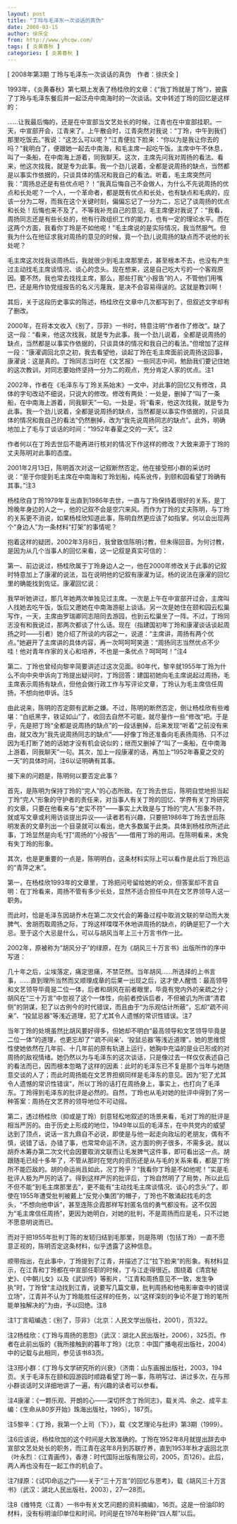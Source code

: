 ```yaml
---
layout: post
title: "丁玲与毛泽东一次谈话的真伪"
date: 2008-03-15
author: 徐庆全
from: http://www.yhcqw.com/
tags: [ 炎黄春秋 ]
categories: [ 炎黄春秋 ]
---
```



[ 2008年第3期 丁玲与毛泽东一次谈话的真伪　作者：徐庆全 ]

1993年，《炎黄春秋》第七期上发表了杨桂欣的文章：《“我丁玲就是丁玲”》，披露了丁玲与毛泽东餐后并一起泛舟中南海时的一次谈话。文中转述丁玲的回忆是这样的：


……让我最后悔的，还是在中宣部当文艺处长的时候，江青也在中宣部挂职。一天，中宣部开会，江青来了。上午散会时，江青突然对我说：“丁玲，中午到我们那里吃饭去。”我说：“这怎么可以呢？”江青便拉下脸来：“你以为是我让你去的吗？”我明白了，便跟她一起去中南海，和毛主席一起吃午饭。主席中午不休息，叫了一条船，在中南海上游着，同我聊天。这次，主席先问我对周扬的看法。看来，他这次找我，就是专为此事。我一个劲儿说着，全都是说周扬的缺点，当然都是以事实作依据的，只谈具体的情况和我自己的看法。听着，毛主席突然问我：“周扬总还是有些优点吧？！”我真后悔自己不会做人，为什么不先说周扬的优点和长处呢？一个人，一个革命者，都是既有优点和长处，也有缺点和毛病的，应该一分为二呀，而我在这个关键时刻，偏偏忘记了一分为二，忘记了谈周扬的优点和长处！后悔也来不及了。不等我补充自己的意见，毛主席便对我说了：“我看，周扬同志还是有些长处的，他有行政组织工作的能力，也有一定的理论水平。而在这两个方面，我看你丁玲是不如他呢！”毛主席说的是实际情况，我当然服气。但我为什么在他征求我对周扬的意见的时候，竟一个劲儿说周扬的缺点而不说他的长处呢？


毛主席这次找我谈周扬后，我就很少到毛主席那里去，甚至根本不去，也没有产生过主动找毛主席谈情况、谈心的念头。现在想来，这是自己吃大亏的一个客观原因。要不然，我也常去找找主席，那么，那些打我“小报告”的人，不管他们用嘴巴，还是用作协党组报告的名义污蔑我，是决不会容易得逞的。这就是教训啊！

其后，关于这段历史事实的陈述，杨桂欣在文章中几次都写到了，但叙述文字却有了删改。


2000年，在将本文收入《别了，莎菲》一书时，特意注明“作者作了修改”。缺了这一段：“看来，他这次找我，就是专为此事。我一个劲儿说着，全都是说周扬的缺点，当然都是以事实作依据的，只谈具体的情况和我自己的看法。”但增加了这样一段：“康濯调回北京之初，我去看望他，谈起丁玲在毛主席面前说周扬这回事，康濯说：这是真的。丁玲同志当时在《文艺报》一些同志中间，勉励我们要记住她的这次教训，对同志要始终坚持一分为二的观点，充分肯定人家的优点。注1


2002年，作者在《毛泽东与丁玲关系始末》一文中，对此事的回忆又有修改，具体的字句改动不细说，只说大的修改。修改有两处：一处是，删掉了“叫了一条船，在中南海上游着，同我聊天”一句。一处是，将“看来，他这次找我，就是专为此事。我一个劲儿说着，全都是说周扬的缺点，当然都是以事实作依据的，只谈具体的情况和我自己的看法”仍然删掉，改为“我先说周扬同志的缺点”。此外，明确地加上了毛与丁谈话的时间：“1952年春夏之交的一天”。注2

作者何以在丁玲去世后不能再进行核对的情况下作这样的修改？大致来源于丁玲的丈夫陈明对此事的态度。

2001年2月13日，陈明首次对这一记叙断然否定。他在接受邢小群的采访时说：“至于你提到毛主席在中南海和丁玲划船，纯系讹传，到颐和园看望丁玲确有其事。”注3


杨桂欣自丁玲1979年复出直到1986年去世，一直与丁玲保持着很好的关系，是丁玲晚年身边的人之一，他的记叙不会是空穴来风。而作为丁玲的丈夫陈明，与丁玲的关系更不消说，如果杨桂欣知道此事，陈明自然更应该了如指掌。何以会出现两个“身边人”为一条材料“打架”的事情呢？

抱着这样的疑团，2002年3月8日，我曾致信陈明讨教，但未得回音。为何讨教，是因为从几个当事人的回忆来看，这一记叙是真实可信的：


第一、前边说过，杨桂欣属于丁玲身边人之一，他在2000年修改关于此事的记叙时特意加上了康濯的说法，旨在说明他的记叙有康濯为证。杨的说法在康濯的回忆里的确能找到佐证。康濯回忆说：


我早听她讲过，那几年她两次单独见过主席。一次是上午在中宣部开过会，主席叫人找她去吃午饭，饭后又邀她在中南海游艇上谈话。另一次是她住在颐和园云松巢写作，一天，主席由罗瑞卿同志陪同去游园，也到云松巢坐了一阵。不过，丁玲同志没有和我说过，那两次都谈了什么话。现在（指建国初年丁玲和康濯谈话谈起周扬之时——引者）她介绍了所谈的内容之一，说道：“主席讲，周扬有两个优点。”她避开了主席讲的具体内容，再一次呵呵呵笑道：“周扬同志当然优点不少哇！他对青年作家的关心和培养，不也是一条优点？呵呵呵！”注4


第二、丁玲也曾经向黎辛简要讲述过这次见面。80年代，黎辛就1955年丁玲为什么不向中央申诉向丁玲提出疑问时，丁玲回答：建国初她向毛主席说起过周扬，毛主席表示周扬有缺点，但他会做行政工作与写评论文章，丁玲认为毛主席信任周扬，不想向他申诉。注5


由此说来，陈明的否定颇有武断之嫌。不过，陈明的断然否定，倒让杨桂欣有些难堪：“白纸黑字，铁证如山”了，收回去自然不可能，就尽量作一些“修改”吧。于是乎，先是把丁玲“全都是说周扬的缺点”的一段话删掉，后来发现“听着”之前没有来由，就又改为“我先说周扬同志的缺点”——好像丁玲还准备向毛表扬周扬、只不过因为毛打断了她的话她才没有机会说似的；继而又删掉了“叫了一条船，在中南海上游着，同我聊天”一句。其次，加上一段康濯的话，再加上“1952年春夏之交的一天”的具体时间，注6以证明确有其事。

接下来的问题是，陈明何以要否定此事？


首先，是陈明为保持丁玲的“完人”的心态所致。在丁玲去世后，陈明自觉地担当起丁玲“完人”形象的守护者的责任来，对当事人有关丁玲的回忆、学界有关丁玲研究的文章，只要在他看来与“史实不符”——事实上大致是与丁玲的“完人”形象不符，就或写文章或利用访谈提出异议——读者若有兴趣，只要把1986年丁玲去世后陈明发表的文章列出一个目录就可以看出，绝大多数属于此类。具体到杨桂欣所述此事，丁玲显然是向毛“打”周扬的“小报告”——借用丁玲的用词。在陈明看来，未免有失丁玲的形象。

其次，也是更重要的一点是，陈明明白，这条材料实际上可以看作是此后丁玲厄运的“青萍之末”。

第一，在杨桂欣1993年的文章里，丁玲把问号留给她的听众，但答案却不言自明：在丁玲看来，周扬不管有多少长处，显然不适合担任中共在文艺界领导人这一职务。


而此时，恰是毛泽东因胡乔木在第二次文代会的筹备过程中取消文联的举动而大发脾气、舍胡而取周扬之际，丁玲这样喋喋不休地讲周扬的缺点，的确是犯了一个大忌。至于这个大忌是什么，可以与胡风当年上三十万言书作一比。

2002年，原被称为“胡风分子”的绿原，在为《胡风三十万言书》出版所作的序中写道：


几十年之后，尘埃落定，痛定思痛，不禁茫然。当年胡风……所选择的上书言事，……直到理所当然而又顺理成章的后果一出现之后，这才使人醒悟：最高领导和文艺领导毕竟是二位一体，后者和胡风在前者眼里，毕竟有党内外的亲疏之分；胡风在“三十万言”中忽视了这个一体性，向前者控诉后者，不但被讥为所谓“清君侧”的阴谋，犯了以古例今的时代错误，而且由于“为乐观估计所蔽”，忘却“疏不间亲”、“投鼠忌器”等浅近道理，犯了尤其令人遗憾的常识性错误。注7


当年丁玲的处境虽然比胡风要好得多，但她却不明白“最高领导和文艺领导毕竟是二位一体”的道理，也更忘却了“‘疏不间亲’、‘投鼠忌器’等浅近道理”。她的思维惯性使她依然在几年前、十几年前的原有轨道上运行，她胸中充溢的是业已形成的对周扬的敌视情绪。她仍然以为与毛泽东的这次谈话，只是像过去一样仅仅表述自己的看法而已，因而根本忽略了这样的因素：此时的毛泽东已不复是那个当年与她随意交谈的人了；而此时周扬能在文艺界担纲同样是毛泽东的意见。因为“犯了尤其令人遗憾的常识性错误”，所以丁玲的话打在周扬身上，事实上，也打向了毛泽东。丁玲得到毛泽东的批评是必然的。自然，丁玲也从毛对她的批评中得到了另一种答案：周扬在文艺界的领导地位不可动摇。


第二，透过杨桂欣（抑或是丁玲）刻意轻松地叙述的场景来看，毛对丁玲的批评是相当严厉的。由于历史上形成的地位，1949年以后的毛泽东，在中共党内的威望达到了顶点，说话一言九鼎自不必说，即使是与他一起走向政坛的老朋友，偶有不慎，说错了话，办错了事，也常常命运不济。这方面的例子很多，不需多说。就以胡乔木筹办第二次文代会因要取消文联而让毛发脾气这件事，即可看出这一点。胡跟随毛已经十多年了，不管从那时在党内的资历还是从与毛的关系来看，都是丁玲所不能匹敌的。胡的命运尚且如此，况丁玲乎？“我看你丁玲是不如他呢！”实是毛批评人极为严厉的话了。得到这样严厉的批评后，丁玲自然明了了局势，所以此后不但不能“到毛主席那里去”，更不能有“主动找毛主席谈情况、谈心的念头”了。即使在1955年遭受批判被戴上“反党小集团”的帽子，丁玲也不敢涌起找毛的念头，“不想向他申诉”，甚至连陈企霞那样写封匿名信的勇气都没有。这不仅因为“毛主席信任周扬”，更因为她明白，对她的批判，不是周扬而应是毛，只不过她不愿意明说而已。

而对于把1955年批判丁陈的发轫归结到毛那里，则是陈明（包括丁玲）一直不愿意正视的，陈明否定这条材料，似乎透露了这种信息。


顺带指出，在此事中，丁玲提到了江青，并描述了江“拉下脸来”的形象。有材料显示，在江青和丁玲都在中宣部任职的时候，丁与江走得很近。围绕着《清宫秘史》、《中朝儿女》以及《武训传》等影片，“江青和周扬意见不一致，发生争执”时，丁玲曾“主动找到江青，说要写几篇文章，批判周扬和他电影审查中的错误立场”，江青并不认为丁玲能胜任这样的任务，以“这样深刻的争论不是丁玲的笔所能单独解决的”为由，予以回绝。注8

注1丁言昭编选：《别了，莎非》（北京：人民文学出版社，2001），页322。


注2杨桂欣：《丁玲与周扬的恩怨》（武汉：湖北人民出版社，2006），325页。作者在此前出版的《我所接触到的暮年丁玲》（北京：中国广播电视出版社，2004）中的记载与此相同，参见该书83页。


注3邢小群：《丁玲与文学研究所的兴衰》（济南：山东画报出版社，2003，194页。关于毛泽东在颐和园游园时顺路看望丁玲一事，陈明写过、讲过多次，在与邢小群谈话时又详细地讲了一遍，有兴趣的读者可以参看。

注4康濯：《一颗乐观、开朗的心——深切怀念丁玲同志》，载关鸿、余之、成平主编：《生命从80岁开始》珠海出版社，1995），187页。

注5黎辛：《丁玲，我第一个上司（下）》，载《文艺理论与批评》第3期（1999）。


注6应该说，杨桂欣加的这个时间是大致准确的。丁玲在1952年8月就提出辞去中宣部文艺处处长的职务，而江青在这年8月到苏联疗养，直到1953年秋才返回北京（叶永烈：《江青画传》，香港：时代国际出版有限公司，2005，页126）。此后，两人再也没有在一起工作的机会了。

注7绿原：《试叩命运之门——关于“三十万言”的回忆与思考》，载《胡风三十万言书》（武汉：湖北人民出版社，2003），27—28页。

注8《维特克〈江青〉一书中有关文艺问题的资料摘编》，16页。这是一份油印的材料，没有标明油印单位和时间。时间是在1976年粉碎“四人帮”以后。


